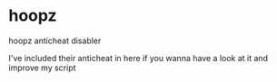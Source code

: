 # hoopz
hoopz anticheat disabler

I've included their anticheat in here if you wanna have a look at it and improve my script
